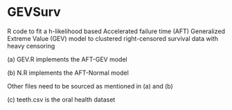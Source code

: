 # GEVSurv
R code to fit a h-likelihood based Accelerated failure time (AFT) Generalized Extreme Value (GEV) model to clustered right-censored survival data with heavy censoring

(a) GEV.R implements the AFT-GEV model

(b) N.R implements the AFT-Normal model 

Other files need to be sourced as mentioned in (a) and (b) 

(c) teeth.csv is the oral health dataset
